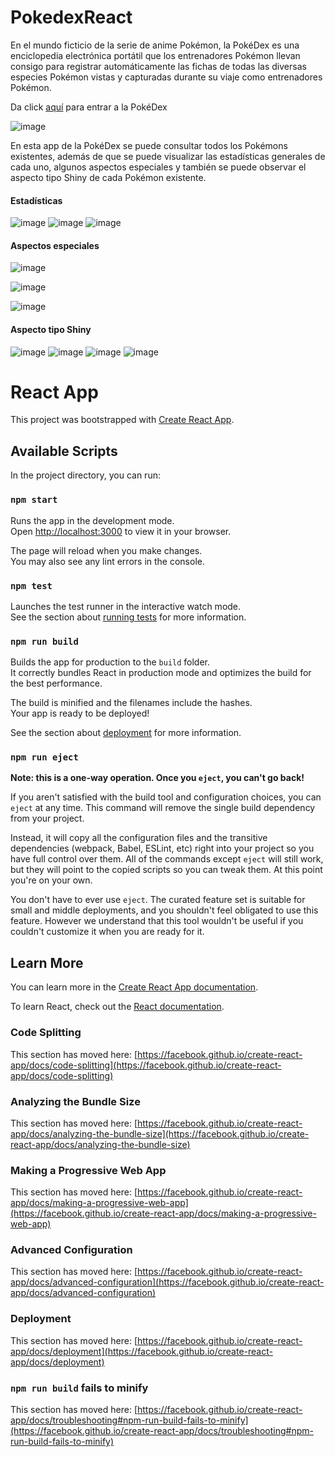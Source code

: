 # PokedexReact
En el mundo ficticio de la serie de anime Pokémon, la PokéDex es una enciclopedia electrónica portátil que los entrenadores Pokémon llevan consigo para registrar automáticamente las fichas de todas las diversas especies Pokémon vistas y capturadas durante su viaje como entrenadores Pokémon.​​

Da click <a href="https://yoel-gasca.github.io/PokedexReact/">aquí</a> para entrar a la PokéDex

![image](https://user-images.githubusercontent.com/83617933/236365875-598e1d17-e915-423f-81c6-ce636767c9d3.png)

En esta app de la PokéDex se puede consultar todos los Pokémons existentes, además de que se puede visualizar las estadísticas generales de cada uno, algunos aspectos especiales y también se puede observar el aspecto tipo Shiny de cada Pokémon existente.

<h4>Estadísticas</h4>

![image](https://user-images.githubusercontent.com/83617933/236983846-175e59aa-ecb4-4dd2-9b4c-9bce28f9e9fa.png)  ![image](https://user-images.githubusercontent.com/83617933/236984079-60085bdb-ab60-4f01-86b8-edc0993eb5eb.png)  ![image](https://user-images.githubusercontent.com/83617933/236983667-ec8ab77e-1246-4fec-a102-f06ce7287cf9.png)

<h4>Aspectos especiales</h4>

![image](https://user-images.githubusercontent.com/83617933/236985084-acac6f83-7a2f-4ed5-84a9-6402a2f77f49.png)

![image](https://user-images.githubusercontent.com/83617933/236985489-150dbcfd-5572-4a0f-987b-1b8e20c44274.png)

![image](https://user-images.githubusercontent.com/83617933/236985756-ed531ddd-141a-4174-849e-b4082614ed77.png)

<h4>Aspecto tipo Shiny</h4>

![image](https://user-images.githubusercontent.com/83617933/236986152-f9399278-9064-4aa0-98a2-7e939fb77d74.png)  ![image](https://user-images.githubusercontent.com/83617933/236986840-a70588f6-d3ec-4509-aa70-9cac1a4e43ee.png)  ![image](https://user-images.githubusercontent.com/83617933/236986481-016aad09-9aa0-4aa6-9a6a-62ac84e53c59.png)  ![image](https://user-images.githubusercontent.com/83617933/236986670-6c7902c1-5cfd-415c-a285-e46d8c021fa9.png)





# React App
This project was bootstrapped with [Create React App](https://github.com/facebook/create-react-app).

## Available Scripts

In the project directory, you can run:

### `npm start`

Runs the app in the development mode.\
Open [http://localhost:3000](http://localhost:3000) to view it in your browser.

The page will reload when you make changes.\
You may also see any lint errors in the console.

### `npm test`

Launches the test runner in the interactive watch mode.\
See the section about [running tests](https://facebook.github.io/create-react-app/docs/running-tests) for more information.

### `npm run build`
 
Builds the app for production to the `build` folder.\
It correctly bundles React in production mode and optimizes the build for the best performance.

The build is minified and the filenames include the hashes.\
Your app is ready to be deployed!

See the section about [deployment](https://facebook.github.io/create-react-app/docs/deployment) for more information.

### `npm run eject`

**Note: this is a one-way operation. Once you `eject`, you can't go back!**

If you aren't satisfied with the build tool and configuration choices, you can `eject` at any time. This command will remove the single build dependency from your project.

Instead, it will copy all the configuration files and the transitive dependencies (webpack, Babel, ESLint, etc) right into your project so you have full control over them. All of the commands except `eject` will still work, but they will point to the copied scripts so you can tweak them. At this point you're on your own.

You don't have to ever use `eject`. The curated feature set is suitable for small and middle deployments, and you shouldn't feel obligated to use this feature. However we understand that this tool wouldn't be useful if you couldn't customize it when you are ready for it.

## Learn More

You can learn more in the [Create React App documentation](https://facebook.github.io/create-react-app/docs/getting-started).

To learn React, check out the [React documentation](https://reactjs.org/).

### Code Splitting

This section has moved here: [https://facebook.github.io/create-react-app/docs/code-splitting](https://facebook.github.io/create-react-app/docs/code-splitting)

### Analyzing the Bundle Size

This section has moved here: [https://facebook.github.io/create-react-app/docs/analyzing-the-bundle-size](https://facebook.github.io/create-react-app/docs/analyzing-the-bundle-size)

### Making a Progressive Web App

This section has moved here: [https://facebook.github.io/create-react-app/docs/making-a-progressive-web-app](https://facebook.github.io/create-react-app/docs/making-a-progressive-web-app)

### Advanced Configuration

This section has moved here: [https://facebook.github.io/create-react-app/docs/advanced-configuration](https://facebook.github.io/create-react-app/docs/advanced-configuration)

### Deployment

This section has moved here: [https://facebook.github.io/create-react-app/docs/deployment](https://facebook.github.io/create-react-app/docs/deployment)

### `npm run build` fails to minify

This section has moved here: [https://facebook.github.io/create-react-app/docs/troubleshooting#npm-run-build-fails-to-minify](https://facebook.github.io/create-react-app/docs/troubleshooting#npm-run-build-fails-to-minify)
